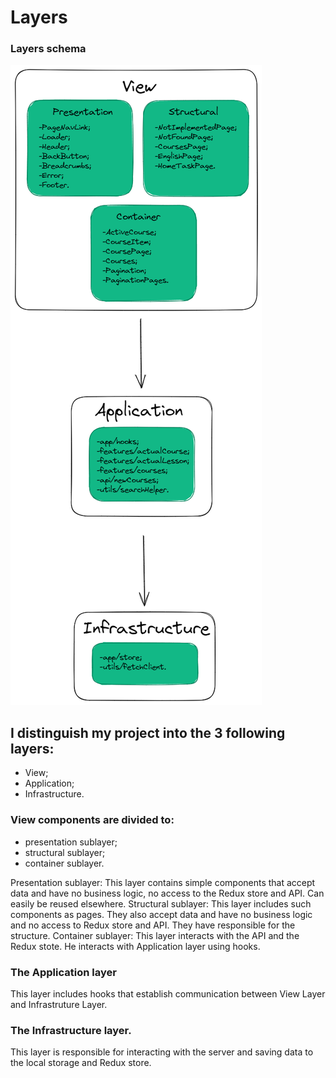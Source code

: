 # Layers
### Layers schema

<img src='./public/img/LayersSchema.png' title="LayersSchema" alt="LayersSchema" />

## I distinguish my project into the 3 following layers:
- View;
- Application;
- Infrastructure.

### View components are divided to:

- presentation sublayer;
- structural sublayer;
- container sublayer.

Presentation sublayer: This layer contains simple components that accept data and have no business logic, no access to the Redux store and API. Can easily be reused elsewhere.
Structural sublayer: This layer includes such components as pages. They also accept data and have no business logic and no access to Redux store and API. They have responsible for the structure.
Container sublayer: This layer interacts with the API and the Redux stote. He interacts with Application layer using hooks.

### The Application layer

This layer includes hooks that establish communication between View Layer and Infrastruture Layer.

### The Infrastructure layer.

This layer is responsible for interacting with the server and saving data to the local storage and Redux store.
